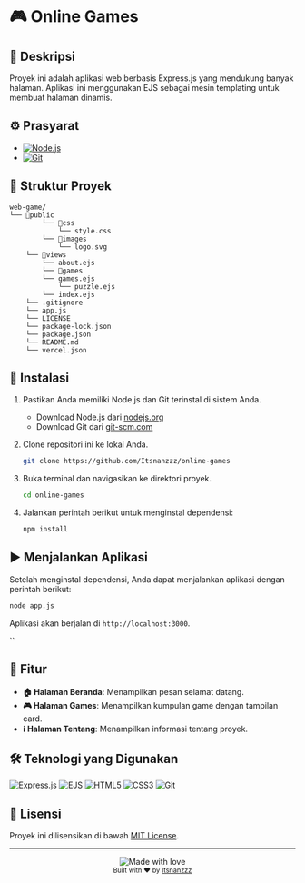 # 🎮 Online Games

## 📝 Deskripsi
Proyek ini adalah aplikasi web berbasis Express.js yang mendukung banyak halaman. Aplikasi ini menggunakan EJS sebagai mesin templating untuk membuat halaman dinamis.

## ⚙️ Prasyarat
- [![Node.js](https://img.shields.io/badge/Node.js-14.x-green?style=for-the-badge&logo=node.js)](https://nodejs.org/)
- [![Git](https://img.shields.io/badge/Git-Latest-orange?style=for-the-badge&logo=git)](https://git-scm.com/)

## 📁 Struktur Proyek
```
web-game/
└── 📁public
        └── 📁css
            └── style.css
        └── 📁images
            └── logo.svg
    └── 📁views
        └── about.ejs
        └── 📁games
        └── games.ejs
            └── puzzle.ejs
        └── index.ejs
    └── .gitignore
    └── app.js
    └── LICENSE
    └── package-lock.json
    └── package.json
    └── README.md
    └── vercel.json
```

## 🚀 Instalasi
1. Pastikan Anda memiliki Node.js dan Git terinstal di sistem Anda.
   - Download Node.js dari [nodejs.org](https://nodejs.org/)
   - Download Git dari [git-scm.com](https://git-scm.com/)
   
2. Clone repositori ini ke lokal Anda.
   ```bash
   git clone https://github.com/Itsnanzzz/online-games
   ```

3. Buka terminal dan navigasikan ke direktori proyek.
   ```bash
   cd online-games
   ```

4. Jalankan perintah berikut untuk menginstal dependensi:
   ```bash
   npm install
   ```

## ▶️ Menjalankan Aplikasi
Setelah menginstal dependensi, Anda dapat menjalankan aplikasi dengan perintah berikut:
```bash
node app.js
```
Aplikasi akan berjalan di `http://localhost:3000`.

``
## 🎯 Fitur
- **🏠 Halaman Beranda**: Menampilkan pesan selamat datang.
- **🎮 Halaman Games**: Menampilkan kumpulan game dengan tampilan card.
- **ℹ️ Halaman Tentang**: Menampilkan informasi tentang proyek.

## 🛠️ Teknologi yang Digunakan
[![Express.js](https://img.shields.io/badge/Express.js-4.x-black?style=for-the-badge&logo=express)](https://expressjs.com/)
[![EJS](https://img.shields.io/badge/EJS-Latest-green?style=for-the-badge&logo=ejs)](https://ejs.co/)
[![HTML5](https://img.shields.io/badge/HTML5-Latest-orange?style=for-the-badge&logo=html5)](https://developer.mozilla.org/en-US/docs/Web/HTML)
[![CSS3](https://img.shields.io/badge/CSS3-Latest-blue?style=for-the-badge&logo=css3)](https://developer.mozilla.org/en-US/docs/Web/CSS)
[![Git](https://img.shields.io/badge/Git-Latest-orange?style=for-the-badge&logo=git)](https://git-scm.com/)

## 📄 Lisensi
Proyek ini dilisensikan di bawah [MIT License](LICENSE).

---
<div align="center">
  <img src="https://img.shields.io/badge/Made%20with-❤️-red.svg" alt="Made with love">
  <br>
  <sub>Built with ❤️ by <a href="https://github.com/Itsnanzzz">Itsnanzzz</a></sub>
</div>


